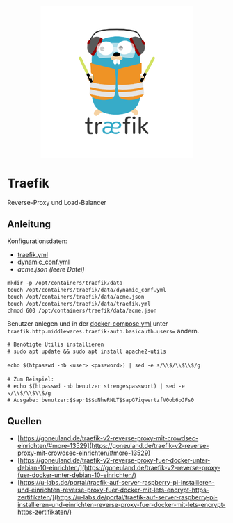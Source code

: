 <p align="center">
<a href="https://github.com/traefik/traefik"><img src="https://github.com/traefik/traefik/raw/master/docs/content/assets/img/traefik.logo.png" width="350" alt="traefik"></a><br/>
</p>

# Traefik
Reverse-Proxy und Load-Balancer

## Anleitung

Konfigurationsdaten:
* [traefik.yml](traefik.yml)
* [dynamic_conf.yml](dynamic_conf.yml)
* *acme.json (leere Datei)*
``` shell
mkdir -p /opt/containers/traefik/data
touch /opt/containers/traefik/data/dynamic_conf.yml
touch /opt/containers/traefik/data/acme.json
touch /opt/containers/traefik/data/traefik.yml
chmod 600 /opt/containers/traefik/data/acme.json
```

Benutzer anlegen und in der [docker-compose.yml](docker-compose.yml) unter ```traefik.http.middlewares.traefik-auth.basicauth.users=``` ändern.
``` shell
# Benötigte Utilis installieren
# sudo apt update && sudo apt install apache2-utils

echo $(htpasswd -nb <user> <password>) | sed -e s/\\$/\\$\\$/g

# Zum Beispiel:
# echo $(htpasswd -nb benutzer strengespasswort) | sed -e s/\\$/\\$\\$/g
# Ausgabe: benutzer:$$apr1$$uNheRNLT$$apG7iqwertzfV0ob6pJFs0
```

## Quellen
* [https://goneuland.de/traefik-v2-reverse-proxy-mit-crowdsec-einrichten/#more-13529](https://goneuland.de/traefik-v2-reverse-proxy-mit-crowdsec-einrichten/#more-13529)
* [https://goneuland.de/traefik-v2-reverse-proxy-fuer-docker-unter-debian-10-einrichten/](https://goneuland.de/traefik-v2-reverse-proxy-fuer-docker-unter-debian-10-einrichten/)
* [https://u-labs.de/portal/traefik-auf-server-raspberry-pi-installieren-und-einrichten-reverse-proxy-fuer-docker-mit-lets-encrypt-https-zertifikaten/](https://u-labs.de/portal/traefik-auf-server-raspberry-pi-installieren-und-einrichten-reverse-proxy-fuer-docker-mit-lets-encrypt-https-zertifikaten/)